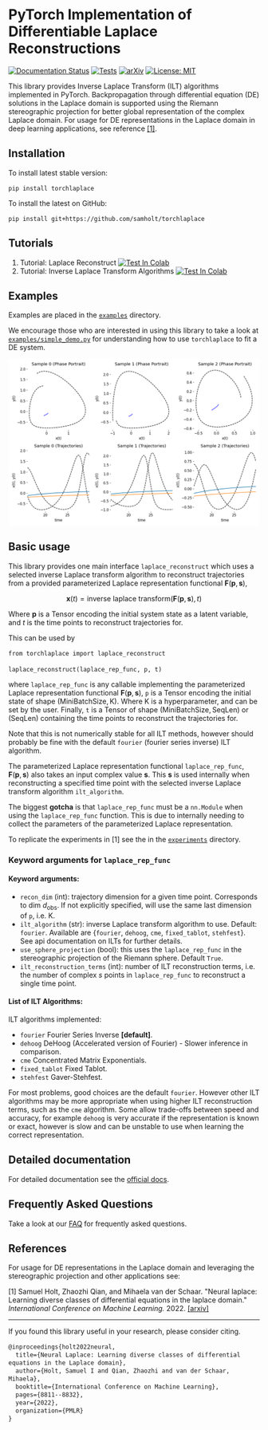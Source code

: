 # PyTorch Implementation of Differentiable Laplace Reconstructions

[![Documentation Status](https://img.shields.io/badge/docs-passing-brightgreen.svg)](https://samholt.github.io/NeuralLaplace/)
[![Tests](https://github.com/samholt/NeuralLaplace/actions/workflows/test.yml/badge.svg)](https://github.com/samholt/NeuralLaplace/actions/workflows/test.yml)
[![arXiv](https://img.shields.io/badge/arXiv-2206.04843-b31b1b.svg)](https://arxiv.org/abs/2206.04843)
[![License: MIT](https://img.shields.io/badge/License-MIT-blue.svg)](https://opensource.org/licenses/MIT)


This library provides Inverse Laplace Transform (ILT) algorithms implemented in PyTorch. Backpropagation through differential equation (DE) solutions in the Laplace domain is supported using the Riemann stereographic projection for better global representation of the complex Laplace domain. For usage for DE representations in the Laplace domain in deep learning applications, see reference [[1]](https://arxiv.org/abs/2206.04843).

## Installation

To install latest stable version:

```
pip install torchlaplace
```

To install the latest on GitHub:

```
pip install git+https://github.com/samholt/torchlaplace
```

## Tutorials
1. Tutorial: Laplace Reconstruct [![Test In Colab](https://colab.research.google.com/assets/colab-badge.svg)](https://colab.research.google.com/drive/1JCakl2DFzHnBh_C6YXBpnGYKUmBVPN3Y?usp=sharing)
2. Tutorial: Inverse Laplace Transform Algorithms [![Test In Colab](https://colab.research.google.com/assets/colab-badge.svg)](https://colab.research.google.com/drive/1ZNAA9CdXbA8B-Vp3r5Zqx3mM4CojtI6V?usp=sharing)
## Examples

Examples are placed in the [`examples`](./examples) directory.

We encourage those who are interested in using this library to take a look at [`examples/simple_demo.py`](./examples/simple_demo.py) for understanding how to use `torchlaplace` to fit a DE system.

<p align="center">
<img align="middle" src="./assets/lotka_volterra_dde.gif" alt="Lotka Volterra DDE Demo" width="800" />
</p>

## Basic usage

This library provides one main interface `laplace_reconstruct` which uses a selected inverse Laplace transform algorithm to reconstruct trajectories from a provided parameterized Laplace representation functional $\mathbf{F}(\mathbf{p},\mathbf{s})$,

$$\mathbf{x}(t) = \text{inverse laplace transform}(\mathbf{F}(\mathbf{p},\mathbf{s}), t)$$

Where $\mathbf{p}$ is a Tensor encoding the initial system state as a latent variable, and $t$ is the time points to reconstruct trajectories for.

This can be used by

```
from torchlaplace import laplace_reconstruct

laplace_reconstruct(laplace_rep_func, p, t)
```

where `laplace_rep_func` is any callable implementing the parameterized Laplace representation functional $\mathbf{F}(\mathbf{p},\mathbf{s})$, `p` is a Tensor encoding the initial state of shape $(\text{MiniBatchSize},\text{K})$.
Where $\text{K}$ is a hyperparameter, and can be set by the user.
Finally, `t` is a Tensor of shape $(\text{MiniBatchSize},\text{SeqLen})$
or $(\text{SeqLen})$ containing the time points to reconstruct the trajectories for.

Note that this is not numerically stable for all ILT methods, however should probably be fine with the default `fourier` (fourier series inverse) ILT algorithm.

The parameterized Laplace representation functional `laplace_rep_func`, $\mathbf{F}(\mathbf{p},\mathbf{s})$
also takes an input complex value $\mathbf{s}$.
This $\mathbf{s}$ is used internally when reconstructing a specified time point with the selected inverse Laplace transform algorithm `ilt_algorithm`.

The biggest **gotcha** is that `laplace_rep_func` must be a `nn.Module` when using the `laplace_rep_func` function. This is due to internally needing to collect the parameters of the parameterized Laplace representation.

To replicate the experiments in [1] see the in the [`experiments`](./experiments) directory.

### Keyword arguments for `laplace_rep_func`

#### Keyword arguments:

- `recon_dim` (int): trajectory dimension for a given time point. Corresponds to dim $d_{\text{obs}}$. If not explicitly specified, will use the same last dimension of `p`, i.e. $\text{K}$.
- `ilt_algorithm` (str): inverse Laplace transform algorithm to use. Default: `fourier`. Available are {`fourier`, `dehoog`, `cme`, `fixed_tablot`, `stehfest`}. See api documentation on ILTs for further details.
- `use_sphere_projection` (bool): this uses the `laplace_rep_func` in the stereographic projection of the Riemann sphere. Default `True`.
- `ilt_reconstruction_terms` (int): number of ILT reconstruction terms, i.e. the number of complex $s$ points in `laplace_rep_func` to reconstruct a single time point.

#### List of ILT Algorithms:

ILT algorithms implemented:

- `fourier` Fourier Series Inverse **[default]**.
- `dehoog` DeHoog (Accelerated version of Fourier) - Slower inference in comparison.
- `cme` Concentrated Matrix Exponentials.
- `fixed_tablot` Fixed Tablot.
- `stehfest` Gaver-Stehfest.

For most problems, good choices are the default `fourier`. However other ILT algorithms may be more appropriate when using higher ILT reconstruction terms, such as the `cme` algorithm. Some allow trade-offs between speed and accuracy, for example `dehoog` is very accurate if the representation is known or exact, however is slow and can be unstable to use when learning the correct representation.

## Detailed documentation

For detailed documentation see the [official docs](https://samholt.github.io/NeuralLaplace/).

## Frequently Asked Questions

Take a look at our [FAQ](FAQ.md) for frequently asked questions.

## References

For usage for DE representations in the Laplace domain and leveraging the stereographic projection and other applications see:

[1] Samuel Holt, Zhaozhi Qian, and Mihaela van der Schaar. "Neural laplace: Learning diverse classes of
differential equations in the laplace domain." _International Conference on Machine Learning._ 2022. [[arxiv]](https://arxiv.org/abs/2206.04843)

---

If you found this library useful in your research, please consider citing.

```
@inproceedings{holt2022neural,
  title={Neural Laplace: Learning diverse classes of differential equations in the Laplace domain},
  author={Holt, Samuel I and Qian, Zhaozhi and van der Schaar, Mihaela},
  booktitle={International Conference on Machine Learning},
  pages={8811--8832},
  year={2022},
  organization={PMLR}
}

```
